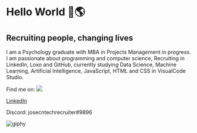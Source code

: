 # Hello World 👋🌎

## Recruiting people, changing lives

I am a Psychology graduate with MBA in Projects
Management in progress. I am passionate about
programming and computer science, Recruiting in LinkedIn, Loxo and GitHub, currently studying Data Science, Machine Learning, Artificial Intelligence, JavaScript, HTML and CSS in VisualCode Studio.

Find me on:  <img src="https://cdn.jsdelivr.net/gh/devicons/devicon/icons/linkedin/linkedin-plain-wordmark.svg" />
       
<div class="badge-base LI-profile-badge" data-locale="en_US" data-size="medium" data-theme="light" data-type="VERTICAL" data-vanity="josecneto2" data-version="v1"><a class="badge-base__link LI-simple-link" href="https://br.linkedin.com/in/josecneto2/en?trk=profile-badge">LinkedIn</a></div>
              
Discord: josecntechrecruiter#9896         


![giphy](https://user-images.githubusercontent.com/91694294/166316388-5e2ceb72-d18c-447d-a54d-cc5c5a8a4b1f.gif)


<!--

**JoseCastellaniNeto/JoseCastellaniNeto** is a ✨ _special_ ✨ repository because its `README.md` (this file) appears on your GitHub profile.

Here are some ideas to get you started:

- 🔭 I’m currently working on ...
- 🌱 I’m currently learning ...
- 👯 I’m looking to collaborate on ...
- 🤔 I’m looking for help with ...
- 💬 Ask me about ...
- 📫 How to reach me: ...
- 😄 Pronouns: ...
- ⚡ Fun fact: ...
-->
